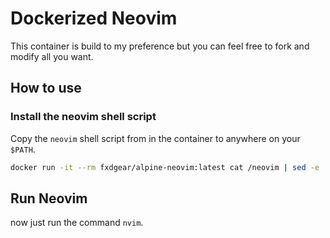 # Dockerized Neovim

This container is build to my preference but you can feel free to fork and modify all you want. 

## How to use

### Install the neovim shell script

Copy the `neovim` shell script from in the container to anywhere on your `$PATH`. 

```bash
docker run -it --rm fxdgear/alpine-neovim:latest cat /neovim | sed -e 's/\r//' > /usr/local/bin/nvim && chmod +x /usr/local/bin/nvim
```

## Run Neovim

now just run the command `nvim`.


